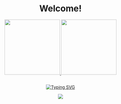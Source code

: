 <h1 align="center" >Welcome!</h1>


<div align="center">
  <a href="https://github.com/dnzlucas">
  <img height="180em" src="https://github-readme-stats.vercel.app/api?username=dnzLucas&show_icons=true&theme=gotham&include_all_commits=true&count_private=true"/>
</a>
<a href="https://github.com/dnzlucas">
  <img height="180em" src="https://github-readme-stats.vercel.app/api?username=dnzLucas&show_icons=true&theme=gotham&include_all_commits=true&count_private=true"/>
</a>
  
</div>


##



<div align="center">
 
[![Typing SVG](https://readme-typing-svg.herokuapp.com/?center=true&vCenter=true&width=1000&lines=Visit+Counter)](https://github/dnzlucas/)
<p><img src="https://profile-counter.glitch.me/{dnzlucas}/count.svg" /></p> 

</div>
